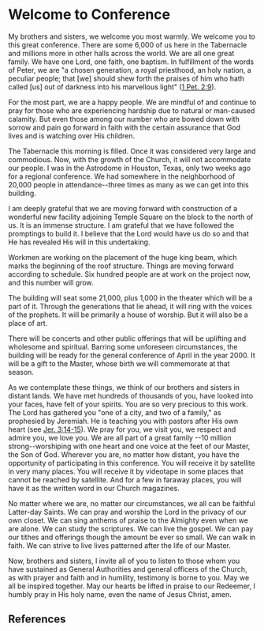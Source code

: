 # Welcome to Conference

My brothers and sisters, we welcome you most warmly. We welcome you to this
great conference. There are some 6,000 of us here in the Tabernacle and
millions more in other halls across the world. We are all one great family. We
have one Lord, one faith, one baptism. In fulfillment of the words of Peter,
we are "a chosen generation, a royal priesthood, an holy nation, a peculiar
people; that [we] should shew forth the praises of him who hath called [us]
out of darkness into his marvellous light" ([1 Pet.
2:9](/scriptures/nt/1-pet/2.9?lang=eng#8)).

For the most part, we are a happy people. We are mindful of and continue to
pray for those who are experiencing hardship due to natural or man-caused
calamity. But even those among our number who are bowed down with sorrow and
pain go forward in faith with the certain assurance that God lives and is
watching over His children.

The Tabernacle this morning is filled. Once it was considered very large and
commodious. Now, with the growth of the Church, it will not accommodate our
people. I was in the Astrodome in Houston, Texas, only two weeks ago for a
regional conference. We had somewhere in the neighborhood of 20,000 people in
attendance--three times as many as we can get into this building.

I am deeply grateful that we are moving forward with construction of a
wonderful new facility adjoining Temple Square on the block to the north of
us. It is an immense structure. I am grateful that we have followed the
promptings to build it. I believe that the Lord would have us do so and that
He has revealed His will in this undertaking.

Workmen are working on the placement of the huge king beam, which marks the
beginning of the roof structure. Things are moving forward according to
schedule. Six hundred people are at work on the project now, and this number
will grow.

The building will seat some 21,000, plus 1,000 in the theater which will be a
part of it. Through the generations that lie ahead, it will ring with the
voices of the prophets. It will be primarily a house of worship. But it will
also be a place of art.

There will be concerts and other public offerings that will be uplifting and
wholesome and spiritual. Barring some unforeseen circumstances, the building
will be ready for the general conference of April in the year 2000. It will be
a gift to the Master, whose birth we will commemorate at that season.

As we contemplate these things, we think of our brothers and sisters in
distant lands. We have met hundreds of thousands of you, have looked into your
faces, have felt of your spirits. You are so very precious to this work. The
Lord has gathered you "one of a city, and two of a family," as prophesied by
Jeremiah. He is teaching you with pastors after His own heart (see [Jer.
3:14-15](/scriptures/ot/jer/3.14-15?lang=eng#13)). We pray for you, we visit
you, we respect and admire you, we love you. We are all part of a great family
--10 million strong--worshiping with one heart and one voice at the feet of
our Master, the Son of God. Wherever you are, no matter how distant, you have
the opportunity of participating in this conference. You will receive it by
satellite in very many places. You will receive it by videotape in some places
that cannot be reached by satellite. And for a few in faraway places, you will
have it as the written word in our Church magazines.

No matter where we are, no matter our circumstances, we all can be faithful
Latter-day Saints. We can pray and worship the Lord in the privacy of our own
closet. We can sing anthems of praise to the Almighty even when we are alone.
We can study the scriptures. We can live the gospel. We can pay our tithes and
offerings though the amount be ever so small. We can walk in faith. We can
strive to live lives patterned after the life of our Master.

Now, brothers and sisters, I invite all of you to listen to those whom you
have sustained as General Authorities and general officers of the Church, as
with prayer and faith and in humility, testimony is borne to you. May we all
be inspired together. May our hearts be lifted in praise to our Redeemer, I
humbly pray in His holy name, even the name of Jesus Christ, amen.

## References

